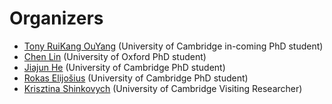 # Organizers
 - [Tony RuiKang OuYang](https://tonyauyeung.github.io) (University of Cambridge in-coming PhD student)
 - [Chen Lin](https://scholar.google.com/citations?user=rObgGWIAAAAJ&hl=en) (University of Oxford PhD student)
 - [Jiajun He](https://jiajunhe98.github.io) (University of Cambridge PhD student)
 - [Rokas Elijošius](https://scholar.google.co.uk/citations?user=qJzpNhoAAAAJ&hl=lt) (University of Cambridge PhD student)
 - [Krisztina Shinkovych](https://scholar.google.com/citations?user=kEa6ubcAAAAJ&hl=en) (University of Cambridge Visiting Researcher)